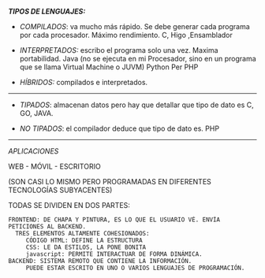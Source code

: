**_TIPOS DE LENGUAJES:_**

- _COMPILADOS_: va mucho más rápido. Se debe generar cada programa por cada procesador. Máximo rendimiento.
C, Higo ,Ensamblador

- _INTERPRETADOS:_ escribo el programa solo una vez. Maxima portabilidad.
Java (no se ejecuta en mi Procesador, sino en un programa que se llama Virtual Machine o JUVM)
Python
Per
PHP

- _HÍBRIDOS:_ compilados e interpretados.
____________________________

- _TIPADOS_: almacenan datos pero hay que detallar que tipo de dato es
C, GO, JAVA.

- _NO TIPADOS_: el compilador deduce que tipo de dato es.
PHP
____________________________

_APLICACIONES_

WEB - MÓVIL - ESCRITORIO

(SON CASI LO MISMO PERO PROGRAMADAS EN DIFERENTES TECNOLOGÍAS SUBYACENTES)

TODAS SE DIVIDEN EN DOS PARTES:

    FRONTEND: DE CHAPA Y PINTURA, ES LO QUE EL USUARIO VÉ. ENVÍA PETICIONES AL BACKEND.
      TRES ELEMENTOS ALTAMENTE COHESIONADOS:
         CÓDIGO HTML: DEFINE LA ESTRUCTURA
         CSS: LE DA ESTILOS, LA PONE BONITA
         javascript: PERMITE INTERACTUAR DE FORMA DINÁMICA.
    BACKEND: SISTEMA REMOTO QUE CONTIENE LA INFORMACIÓN.
         PUEDE ESTAR ESCRITO EN UNO O VARIOS LENGUAJES DE PROGRAMACIÓN.
